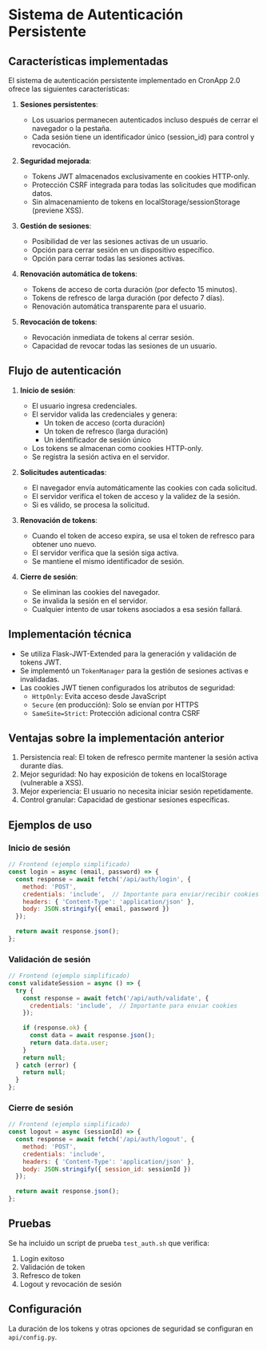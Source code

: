 # Sistema de Autenticación Persistente

## Características implementadas

El sistema de autenticación persistente implementado en CronApp 2.0 ofrece las siguientes características:

1. **Sesiones persistentes**: 
   - Los usuarios permanecen autenticados incluso después de cerrar el navegador o la pestaña.
   - Cada sesión tiene un identificador único (session_id) para control y revocación.

2. **Seguridad mejorada**:
   - Tokens JWT almacenados exclusivamente en cookies HTTP-only.
   - Protección CSRF integrada para todas las solicitudes que modifican datos.
   - Sin almacenamiento de tokens en localStorage/sessionStorage (previene XSS).

3. **Gestión de sesiones**:
   - Posibilidad de ver las sesiones activas de un usuario.
   - Opción para cerrar sesión en un dispositivo específico.
   - Opción para cerrar todas las sesiones activas.

4. **Renovación automática de tokens**:
   - Tokens de acceso de corta duración (por defecto 15 minutos).
   - Tokens de refresco de larga duración (por defecto 7 días).
   - Renovación automática transparente para el usuario.
   
5. **Revocación de tokens**:
   - Revocación inmediata de tokens al cerrar sesión.
   - Capacidad de revocar todas las sesiones de un usuario.

## Flujo de autenticación

1. **Inicio de sesión**:
   - El usuario ingresa credenciales.
   - El servidor valida las credenciales y genera:
     - Un token de acceso (corta duración)
     - Un token de refresco (larga duración)
     - Un identificador de sesión único
   - Los tokens se almacenan como cookies HTTP-only.
   - Se registra la sesión activa en el servidor.

2. **Solicitudes autenticadas**:
   - El navegador envía automáticamente las cookies con cada solicitud.
   - El servidor verifica el token de acceso y la validez de la sesión.
   - Si es válido, se procesa la solicitud.

3. **Renovación de tokens**:
   - Cuando el token de acceso expira, se usa el token de refresco para obtener uno nuevo.
   - El servidor verifica que la sesión siga activa.
   - Se mantiene el mismo identificador de sesión.

4. **Cierre de sesión**:
   - Se eliminan las cookies del navegador.
   - Se invalida la sesión en el servidor.
   - Cualquier intento de usar tokens asociados a esa sesión fallará.

## Implementación técnica

- Se utiliza Flask-JWT-Extended para la generación y validación de tokens JWT.
- Se implementó un `TokenManager` para la gestión de sesiones activas e invalidadas.
- Las cookies JWT tienen configurados los atributos de seguridad:
  - `HttpOnly`: Evita acceso desde JavaScript
  - `Secure` (en producción): Solo se envían por HTTPS
  - `SameSite=Strict`: Protección adicional contra CSRF

## Ventajas sobre la implementación anterior

1. Persistencia real: El token de refresco permite mantener la sesión activa durante días.
2. Mejor seguridad: No hay exposición de tokens en localStorage (vulnerable a XSS).
3. Mejor experiencia: El usuario no necesita iniciar sesión repetidamente.
4. Control granular: Capacidad de gestionar sesiones específicas.

## Ejemplos de uso

### Inicio de sesión
```javascript
// Frontend (ejemplo simplificado)
const login = async (email, password) => {
  const response = await fetch('/api/auth/login', {
    method: 'POST',
    credentials: 'include',  // Importante para enviar/recibir cookies
    headers: { 'Content-Type': 'application/json' },
    body: JSON.stringify({ email, password })
  });
  
  return await response.json();
};
```

### Validación de sesión
```javascript
// Frontend (ejemplo simplificado)
const validateSession = async () => {
  try {
    const response = await fetch('/api/auth/validate', {
      credentials: 'include',  // Importante para enviar cookies
    });
    
    if (response.ok) {
      const data = await response.json();
      return data.data.user;
    }
    return null;
  } catch (error) {
    return null;
  }
};
```

### Cierre de sesión
```javascript
// Frontend (ejemplo simplificado)
const logout = async (sessionId) => {
  const response = await fetch('/api/auth/logout', {
    method: 'POST',
    credentials: 'include',
    headers: { 'Content-Type': 'application/json' },
    body: JSON.stringify({ session_id: sessionId })
  });
  
  return await response.json();
};
```

## Pruebas

Se ha incluido un script de prueba `test_auth.sh` que verifica:
1. Login exitoso
2. Validación de token
3. Refresco de token
4. Logout y revocación de sesión

## Configuración

La duración de los tokens y otras opciones de seguridad se configuran en `api/config.py`.